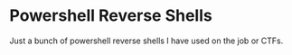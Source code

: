 # Powershell Reverse Shells

Just a bunch of powershell reverse shells I have used on the job or CTFs.
